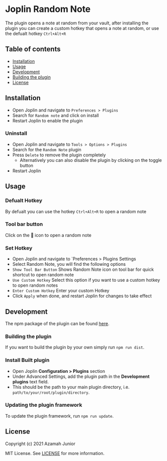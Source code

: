 # Joplin Random Note

The plugin opens a note at random from your vault, after installing the plugin you can create a custom hotkey that opens a note at random, or use the defualt hotkey `Ctrl+Alt+R`

## Table of contents

- [Installation](#installation)
- [Usage](#usage)
- [Development](#usage)
- [Building the plugin](#Building-the-plugin)
- [License](#license)

## Installation

- Open Joplin and navigate to `Preferences > Plugins`
- Search for `Random note` and click on install
- Restart Joplin to enable the plugin

### Uninstall

- Open Joplin and navigate to `Tools > Options > Plugins`
- Search for the `Random Note` plugin
- Press `Delete` to remove the plugin completely
  - Alternatively you can also disable the plugin by clicking on the toggle button
- Restart Joplin

## Usage

### Defualt Hotkey

By defualt you can use the hotkey `Ctrl+Alt+R` to open a random note

### Tool bar button

Click on the 🔀 icon to open a random note

### Set Hotkey

- Open Joplin and navigate to `Preferences > Plugins Settings
- Select Random Note, you will find the following options
- `Show Tool Bar Button` Shows Random Note icon on tool bar for quick shortcut to open random note
- `Use Custom Hotkey` Select this option if you want to use a custom hotkey to open random notes
- `Enter Custom Hotkey` Enter your custom Hotkey
- Click `Apply` when done, and restart Joplin for changes to take effect

## Development

The npm package of the plugin can be found [here](https://www.npmjs.com/package/joplin-plugin-random-note).

### Building the plugin

If you want to build the plugin by your own simply run `npm run dist`.

### Install Built plugin

- Open Joplin **Configuration > Plugins** section
- Under Advanced Settings, add the plugin path in the **Development plugins** text field.
- This should be the path to your main plugin directory, i.e. `path/to/your/root/plugin/directory`.

### Updating the plugin framework

To update the plugin framework, run `npm run update`.

## License

Copyright (c) 2021 Azamah Junior

MIT License. See [LICENSE](./LICENSE) for more information.
